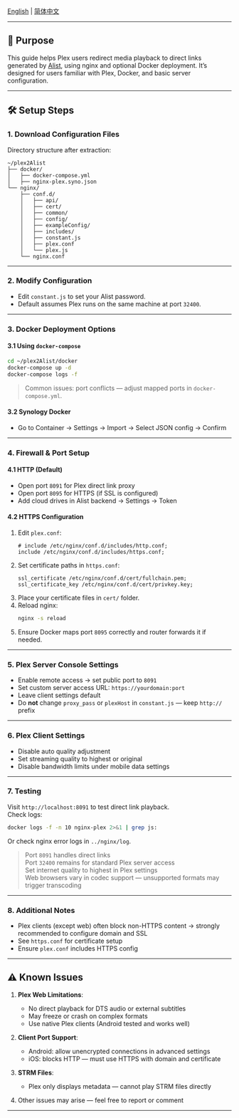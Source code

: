 [English](README.md) | [简体中文](README.zh-Hans.md)

---

## 🎯 Purpose
This guide helps Plex users redirect media playback to direct links generated by [Alist](https://github.com/Xhofe/alist), using nginx and optional Docker deployment. It’s designed for users familiar with Plex, Docker, and basic server configuration.

---

## 🛠️ Setup Steps

### 1. Download Configuration Files

Directory structure after extraction:
```plaintext
~/plex2Alist
├── docker/
│   ├── docker-compose.yml
│   ├── nginx-plex.syno.json
└── nginx/
    ├── conf.d/
    │   ├── api/
    │   ├── cert/
    │   ├── common/
    │   ├── config/
    │   ├── exampleConfig/
    │   ├── includes/
    │   ├── constant.js
    │   ├── plex.conf
    │   └── plex.js
    └── nginx.conf
```

---

### 2. Modify Configuration

- Edit `constant.js` to set your Alist password.
- Default assumes Plex runs on the same machine at port `32400`.

---

### 3. Docker Deployment Options

#### 3.1 Using `docker-compose`
```bash
cd ~/plex2Alist/docker
docker-compose up -d
docker-compose logs -f
```
> Common issues: port conflicts — adjust mapped ports in `docker-compose.yml`.

#### 3.2 Synology Docker
- Go to Container → Settings → Import → Select JSON config → Confirm

---

### 4. Firewall & Port Setup

#### 4.1 HTTP (Default)
- Open port `8091` for Plex direct link proxy
- Open port `8095` for HTTPS (if SSL is configured)
- Add cloud drives in Alist backend → Settings → Token

#### 4.2 HTTPS Configuration
1. Edit `plex.conf`:
   ```nginx
   # include /etc/nginx/conf.d/includes/http.conf;
   include /etc/nginx/conf.d/includes/https.conf;
   ```
2. Set certificate paths in `https.conf`:
   ```nginx
   ssl_certificate /etc/nginx/conf.d/cert/fullchain.pem;
   ssl_certificate_key /etc/nginx/conf.d/cert/privkey.key;
   ```
3. Place your certificate files in `cert/` folder.
4. Reload nginx:
   ```bash
   nginx -s reload
   ```
5. Ensure Docker maps port `8095` correctly and router forwards it if needed.

---

### 5. Plex Server Console Settings

- Enable remote access → set public port to `8091`
- Set custom server access URL: `https://yourdomain:port`
- Leave client settings default
- Do **not** change `proxy_pass` or `plexHost` in `constant.js` — keep `http://` prefix

---

### 6. Plex Client Settings

- Disable auto quality adjustment
- Set streaming quality to highest or original
- Disable bandwidth limits under mobile data settings

---

### 7. Testing

Visit `http://localhost:8091` to test direct link playback.  
Check logs:
```bash
docker logs -f -n 10 nginx-plex 2>&1 | grep js:
```
Or check nginx error logs in `../nginx/log`.

> Port `8091` handles direct links  
> Port `32400` remains for standard Plex server access  
> Set internet quality to highest in Plex settings  
> Web browsers vary in codec support — unsupported formats may trigger transcoding

---

### 8. Additional Notes

- Plex clients (except web) often block non-HTTPS content → strongly recommended to configure domain and SSL
- See `https.conf` for certificate setup
- Ensure `plex.conf` includes HTTPS config

---

## ⚠️ Known Issues

1. **Plex Web Limitations**:
   - No direct playback for DTS audio or external subtitles
   - May freeze or crash on complex formats
   - Use native Plex clients (Android tested and works well)

2. **Client Port Support**:
   - Android: allow unencrypted connections in advanced settings
   - iOS: blocks HTTP — must use HTTPS with domain and certificate

3. **STRM Files**:
   - Plex only displays metadata — cannot play STRM files directly

4. Other issues may arise — feel free to report or comment

---
